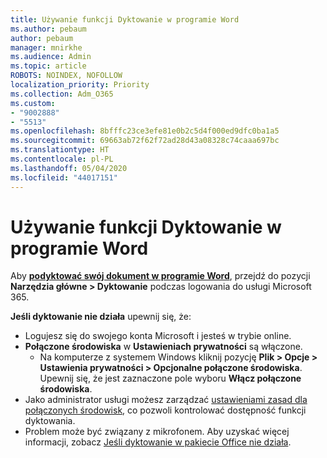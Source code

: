 ```yaml
---
title: Używanie funkcji Dyktowanie w programie Word
ms.author: pebaum
author: pebaum
manager: mnirkhe
ms.audience: Admin
ms.topic: article
ROBOTS: NOINDEX, NOFOLLOW
localization_priority: Priority
ms.collection: Adm_O365
ms.custom:
- "9002888"
- "5513"
ms.openlocfilehash: 8bfffc23ce3efe81e0b2c5d4f000ed9dfc0ba1a5
ms.sourcegitcommit: 69663ab72f62f72ad28d43a08328c74caaa697bc
ms.translationtype: HT
ms.contentlocale: pl-PL
ms.lasthandoff: 05/04/2020
ms.locfileid: "44017151"
---
```

# <a name="use-dictation-in-word"></a>Używanie funkcji Dyktowanie w programie Word

Aby **[podyktować swój dokument w programie Word](https://support.office.com/article/dictate-your-documents-in-word-3876e05f-3fcc-418f-b8ab-db7ce0d11d3c)**, przejdź do pozycji **Narzędzia główne > Dyktowanie** podczas logowania do usługi Microsoft 365.

**Jeśli dyktowanie nie działa** upewnij się, że:

- Logujesz się do swojego konta Microsoft i jesteś w trybie online.
- **Połączone środowiska** w **Ustawieniach prywatności** są włączone. 
    - Na komputerze z systemem Windows kliknij pozycję **Plik > Opcje > Ustawienia prywatności > Opcjonalne połączone środowiska**. Upewnij się, że jest zaznaczone pole wyboru **Włącz połączone środowiska**.
- Jako administrator usługi możesz zarządzać [ustawieniami zasad dla połączonych środowisk](https://docs.microsoft.com/deployoffice/privacy/manage-privacy-controls#policy-settings-for-connected-experiences), co pozwoli kontrolować dostępność funkcji dyktowania.
- Problem może być związany z mikrofonem. Aby uzyskać więcej informacji, zobacz [Jeśli dyktowanie w pakiecie Office nie działa](https://support.office.com/article/If-dictation-in-Office-isn-t-working-3a740b4a-19d5-461c-b59a-d82172707fd4#OfficeVersion=Web).
